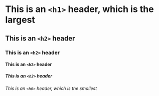 # This is an `<h1>` header, which is the largest
## This is an `<h2>` header
### This is an `<h2>` header
#### This is an `<h2>` header
##### This is an `<h2>` header
###### This is an `<h6>` header, which is the smallest

